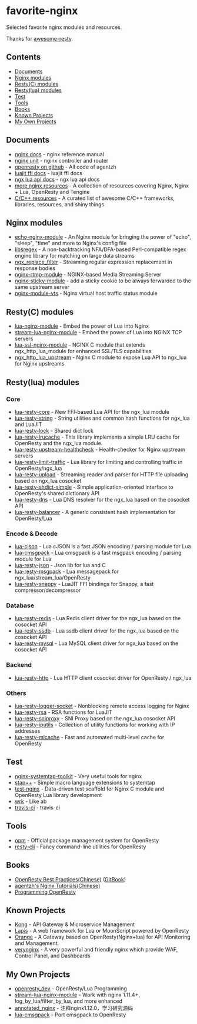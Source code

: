 # favorite-nginx
Selected favorite nginx modules and resources.

Thanks for [awesome-resty](https://github.com/bungle/awesome-resty).

## Contents
* [Documents](#documents)
* [Nginx modules](#nginx-modules)
* [Resty(C) modules](#resty(c)-modules)
* [Resty(lua) modules](#resty(lua)-modules)
* [Test](#test)
* [Tools](#tools)
* [Books](#books)
* [Known Projects](#known-projects)
* [My Own Projects](#my-own-projects)


## Documents
* [nginx docs](http://nginx.org/en/docs/) - nginx reference manual
* [nginx unit](http://unit.nginx.org/) - nginx controller and router
* [openresty on github](https://github.com/openresty) - All code of agentzh
* [luajit ffi docs](http://luajit.org/ext_ffi.html) - luajit ffi docs
* [ngx lua api docs](https://github.com/openresty/lua-nginx-module/#nginx-api-for-lua) - ngx lua api docs
* [more nginx resources](https://github.com/fcambus/nginx-resources) - A collection of resources covering Nginx, Nginx + Lua, OpenResty and Tengine
* [C/C++ resources](https://github.com/fffaraz/awesome-cpp) - A curated list of awesome C/C++ frameworks, libraries, resources, and shiny things

## Nginx modules
* [echo-nginx-module](https://github.com/openresty/echo-nginx-module) - An Nginx module for bringing the power of "echo", "sleep", "time" and more to Nginx's config file
* [libsregex](https://github.com/openresty/sregex) -  A non-backtracking NFA/DFA-based Perl-compatible regex engine library for matching on large data streams
* [ngx_replace_filter](https://github.com/openresty/replace-filter-nginx-module) - Streaming regular expression replacement in response bodies
* [nginx-rtmp-module](https://github.com/arut/nginx-rtmp-module) - NGINX-based Media Streaming Server
* [nginx-sticky-module](https://github.com/bymaximus/nginx-sticky-module-ng) - add a sticky cookie to be always forwarded to the same upstream server
* [nginx-module-vts](https://github.com/vozlt/nginx-module-vts) - Nginx virtual host traffic status module

## Resty(C) modules
* [lua-nginx-module](https://github.com/openresty/lua-nginx-module) - Embed the power of Lua into Nginx
* [stream-lua-nginx-module](https://github.com/openresty/stream-lua-nginx-module) - Embed the power of Lua into NGINX TCP servers
* [lua-ssl-nginx-module](https://github.com/openresty/lua-ssl-nginx-module) - NGINX C module that extends ngx_http_lua_module for enhanced SSL/TLS capabilities
* [ngx_http_lua_upstream](https://github.com/openresty/lua-upstream-nginx-module) - Nginx C module to expose Lua API to ngx_lua for Nginx upstreams

## Resty(lua) modules

### Core
* [lua-resty-core](https://github.com/openresty/lua-resty-core) - New FFI-based Lua API for the ngx_lua module
* [lua-resty-string](https://github.com/openresty/lua-resty-string) - String utilities and common hash functions for ngx_lua and LuaJIT
* [lua-resty-lock](https://github.com/openresty/lua-resty-lock) - Shared dict lock
* [lua-resty-lrucache](https://github.com/openresty/lua-resty-lrucache) - This library implements a simple LRU cache for OpenResty and the ngx_lua module.
* [lua-resty-upstream-healthcheck](https://github.com/openresty/lua-resty-upstream-healthcheck) - Health-checker for Nginx upstream servers
* [lua-resty-limit-traffic](https://github.com/openresty/lua-resty-limit-traffic) - Lua library for limiting and controlling traffic in OpenResty/ngx_lua
* [lua-resty-upload](https://github.com/openresty/lua-resty-upload) - Streaming reader and parser for HTTP file uploading based on ngx_lua cosocket
* [lua-resty-shdict-simple](https://github.com/openresty/lua-resty-shdict-simple) - Simple application-oriented interface to OpenResty's shared dictionary API
* [lua-resty-dns](https://github.com/openresty/lua-resty-dns) - Lua DNS resolver for the ngx_lua based on the cosocket API
* [lua-resty-balancer](https://github.com/openresty/lua-resty-balancer) - A generic consistent hash implementation for OpenResty/Lua

### Encode & Decode
* [lua-cjson](https://github.com/openresty/lua-cjson) - Lua cJSON is a fast JSON encoding / parsing module for Lua
* [lua-cmsgpack](https://github.com/chronolaw/lua-cmsgpack) - Lua cmsgpack is a fast msgpack encoding / parsing module for Lua
* [lua-resty-json](https://github.com/cloudflare/lua-resty-json) - Json lib for lua and C
* [lua-resty-msgpack](https://github.com/chronolaw/lua-resty-msgpack) - Lua messagepack for ngx_lua/stream_lua/OpenResty
* [lua-resty-snappy](https://github.com/bungle/lua-resty-snappy) - LuaJIT FFI bindings for Snappy, a fast compressor/decompressor

### Database
* [lua-resty-redis](https://github.com/openresty/lua-resty-redis) - Lua Redis client driver for the ngx_lua based on the cosocket API
* [lua-resty-ssdb](https://github.com/LazyZhu/lua-resty-ssdb) - Lua ssdb client driver for the ngx_lua based on the cosocket API
* [lua-resty-mysql](https://github.com/openresty/lua-resty-mysql) - Lua MySQL client driver for ngx_lua based on the cosocket API

### Backend
* [lua-resty-http](https://github.com/pintsized/lua-resty-http) - Lua HTTP client cosocket driver for OpenResty / ngx_lua

### Others
* [lua-resty-logger-socket](https://github.com/cloudflare/lua-resty-logger-socket) - Nonblocking remote access logging for Nginx
* [lua-resty-rsa](https://github.com/doujiang24/lua-resty-rsa) - RSA functions for LuaJIT
* [lua-resty-sniproxy](https://github.com/fffonion/lua-resty-sniproxy/) - SNI Proxy based on the ngx_lua cosocket API
* [lua-resty-iputils](https://github.com/hamishforbes/lua-resty-iputils) - Collection of utility functions for working with IP addresses
* [lua-resty-mlcache](https://github.com/thibaultcha/lua-resty-mlcache) - Fast and automated multi-level cache for OpenResty


 
## Test
* [nginx-systemtap-toolkit](https://github.com/openresty/nginx-systemtap-toolkit) - Very useful tools for nginx
* [stap++](https://github.com/openresty/stapxx) - Simple macro language extensions to systemtap
* [test-nginx](https://github.com/openresty/test-nginx) - Data-driven test scaffold for Nginx C module and OpenResty Lua library development
* [wrk](https://github.com/wg/wrk) - Like ab
* [travis-ci](https://travis-ci.org) - travis-ci

## Tools
* [opm](https://github.com/openresty/opm) - Official package management system for OpenResty
* [resty-cli](https://github.com/openresty/resty-cli) - Fancy command-line utilities for OpenResty 


## Books
* [OpenResty Best Practices(Chinese)](https://github.com/moonbingbing/openresty-best-practices) ([GitBook](https://www.gitbook.com/book/moonbingbing/openresty-best-practices/details))
* [agentzh's Nginx Tutorials(Chinese)](https://github.com/openresty/nginx-tutorials/tree/master/zh-cn)
* [Programming OpenResty](https://github.com/openresty/programming-openresty)

## Known Projects
* [Kong](https://github.com/Mashape/kong) - API Gateway & Microservice Management
* [Lapis](http://leafo.net/lapis/) - A web framework for Lua or MoonScript powered by OpenResty
* [Orange](https://github.com/sumory/orange) - A Gateway based on OpenResty(Nginx+lua) for API Monitoring and Management.
* [verynginx](https://github.com/alexazhou/VeryNginx) - A very powerful and friendly nginx which provide WAF, Control Panel, and Dashboards

## My Own Projects
* [openresty_dev](https://github.com/chronolaw/openresty_dev) - OpenResty/Lua Programming
* [stream-lua-nginx-module](https://github.com/chronolaw/stream-lua-nginx-module) - Work with nginx 1.11.4+, log_by_lua/filter_by_lua, and more enhanced
* [annotated_nginx](https://github.com/chronolaw/annotated_nginx) - 注释nginx1.12.0，学习研究源码
* [lua-cmsgpack](https://github.com/chronolaw/lua-cmsgpack) - Port cmsgpack to OpenResty


